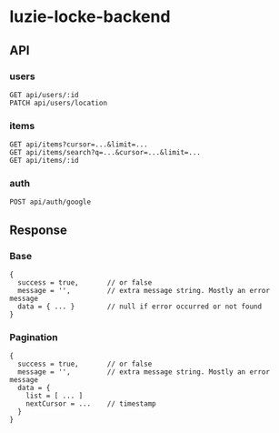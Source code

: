 # luzie-locke-backend

## API
### users
```
GET api/users/:id  
PATCH api/users/location
```

### items
```
GET api/items?cursor=...&limit=...
GET api/items/search?q=...&cursor=...&limit=...
GET api/items/:id
```

### auth
```
POST api/auth/google
```

## Response
### Base
```
{ 
  success = true,       // or false
  message = '',         // extra message string. Mostly an error message
  data = { ... }        // null if error occurred or not found
}
```

### Pagination
```
{ 
  success = true,       // or false
  message = '',         // extra message string. Mostly an error message
  data = { 
    list = [ ... ]
    nextCursor = ...    // timestamp
  }
}
```

